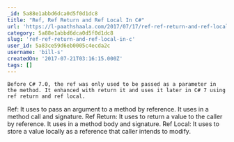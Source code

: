 ```yaml
---
_id: 5a88e1abbd6dca0d5f0d1dc8
title: "Ref, Ref Return and Ref Local In C#"
url: 'https://l-paathshaala.com/2017/07/17/ref-ref-return-and-ref-local-in-c/'
category: 5a88e1abbd6dca0d5f0d1dc8
slug: 'ref-ref-return-and-ref-local-in-c'
user_id: 5a83ce59d6eb0005c4ecda2c
username: 'bill-s'
createdOn: '2017-07-21T03:16:15.000Z'
tags: []
---
```


	Before C# 7.0, the ref was only used to be passed as a parameter in the method. It enhanced with return it and uses it later in C# 7 using ref return and ref local.

Ref: It uses to pass an argument to a method by reference. It uses in a method call and signature.
Ref Return: It uses to return a value to the caller by reference. It uses in a method body and signature.
Ref Local: It uses to store a value locally as a reference that caller intends to modify.
